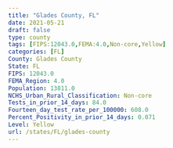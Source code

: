 ```yaml
---
title: "Glades County, FL"
date: 2021-05-21
draft: false
type: county
tags: [FIPS:12043.0,FEMA:4.0,Non-core,Yellow]
categories: [FL]
County: Glades County
State: FL
FIPS: 12043.0
FEMA_Region: 4.0
Population: 13811.0
NCHS_Urban_Rural_Classification: Non-core
Tests_in_prior_14_days: 84.0
Fourteen_day_test_rate_per_100000: 608.0
Percent_Positivity_in_prior_14_days: 0.071
Level: Yellow
url: /states/FL/glades-county
---
```



